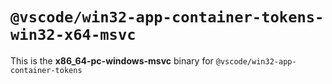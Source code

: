 # `@vscode/win32-app-container-tokens-win32-x64-msvc`

This is the **x86_64-pc-windows-msvc** binary for `@vscode/win32-app-container-tokens`
